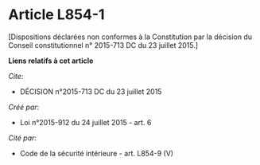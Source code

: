 # Article L854-1

[Dispositions déclarées non conformes à la Constitution par la décision du Conseil constitutionnel n° 2015-713 DC du 23
juillet 2015.]

**Liens relatifs à cet article**

_Cite_:

  - DÉCISION n°2015-713 DC du 23 juillet 2015

_Créé par_:

  - Loi n°2015-912 du 24 juillet 2015 - art. 6

_Cité par_:

  - Code de la sécurité intérieure - art. L854-9 (V)
